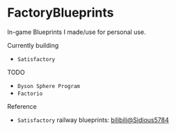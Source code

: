 # FactoryBlueprints

In-game Blueprints I made/use for personal use.

Currently building
- ``Satisfactory``

TODO
- ``Dyson Sphere Program``
- ``Factorio``

Reference
- ``Satisfactory`` railway blueprints: [bilibili@Sidious5784](https://space.bilibili.com/13764590)